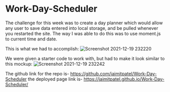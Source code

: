 # Work-Day-Scheduler

The challenge for this week was to create a day planner which would allow any user to save data entered into local storage, and be pulled whenever you restarted the site.
The way I was able to do this was to use moment.js to current time and date.

This is what we had to accomplish:
![Screenshot 2021-12-19 232220](https://user-images.githubusercontent.com/3880463/146711660-a6e23ed3-766e-4def-a06f-8ccf3a829939.png)


We were given a starter code to work with, but had to make it look similar to this mockup:
![Screenshot 2021-12-19 232242](https://user-images.githubusercontent.com/3880463/146711723-5bbf2525-31c1-459b-ae91-7c39adf4d1a7.png)




The github link for the repo is- https://github.com/jaimitpatel/Work-Day-Scheduler
the deployed page link is- https://jaimitpatel.github.io/Work-Day-Scheduler/
